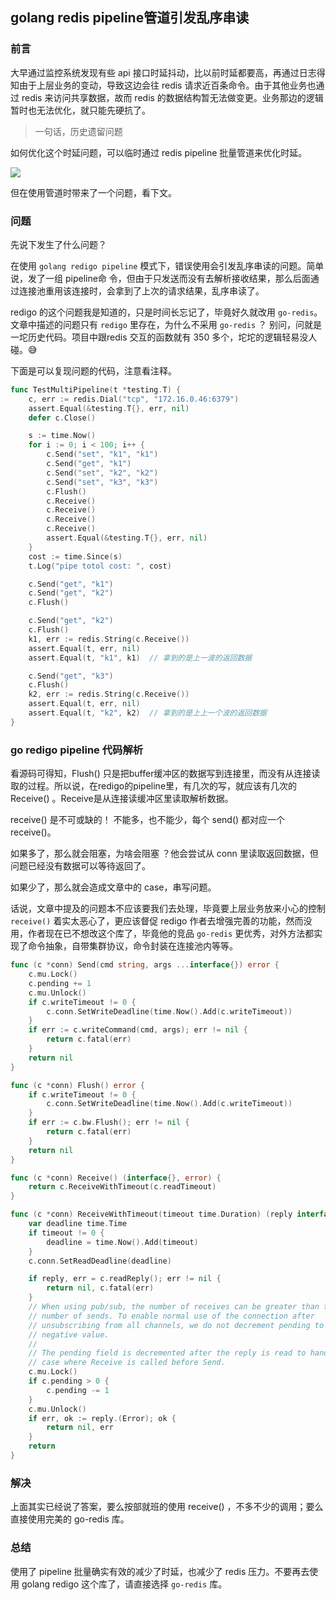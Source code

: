 ## golang redis pipeline管道引发乱序串读

### 前言

大早通过监控系统发现有些 api 接口时延抖动，比以前时延都要高，再通过日志得知由于上层业务的变动，导致这边会往 redis 请求近百条命令。由于其他业务也通过 redis 来访问共享数据，故而 redis 的数据结构暂无法做变更。业务那边的逻辑暂时也无法优化，就只能先硬抗了。

> 一句话，历史遗留问题

如何优化这个时延问题，可以临时通过 redis pipeline 批量管道来优化时延。

![](https://xiaorui.cc/image/2020/Jietu20210209-115157.jpg)

但在使用管道时带来了一个问题，看下文。

### 问题

先说下发生了什么问题？ 

在使用 `golang redigo pipeline` 模式下，错误使用会引发乱序串读的问题。简单说，发了一组 pipeline命 令，但由于只发送而没有去解析接收结果，那么后面通过连接池重用该连接时，会拿到了上次的请求结果，乱序串读了。

redigo 的这个问题我是知道的，只是时间长忘记了，毕竟好久就改用 `go-redis`。文章中描述的问题只有 `redigo` 里存在，为什么不采用 `go-redis` ？ 别问，问就是一坨历史代码。项目中跟redis 交互的函数就有 350 多个，坨坨的逻辑轻易没人碰。😅  

下面是可以复现问题的代码，注意看注释。

```go
func TestMultiPipeline(t *testing.T) {
	c, err := redis.Dial("tcp", "172.16.0.46:6379")
	assert.Equal(&testing.T{}, err, nil)
	defer c.Close()

	s := time.Now()
	for i := 0; i < 100; i++ {
		c.Send("set", "k1", "k1")
		c.Send("get", "k1")
		c.Send("set", "k2", "k2")
		c.Send("set", "k3", "k3")
		c.Flush()
		c.Receive()
		c.Receive()
		c.Receive()
		c.Receive()
		assert.Equal(&testing.T{}, err, nil)
	}
	cost := time.Since(s)
	t.Log("pipe totol cost: ", cost)

	c.Send("get", "k1")
	c.Send("get", "k2")
	c.Flush()

	c.Send("get", "k2")
	c.Flush()
	k1, err := redis.String(c.Receive())
	assert.Equal(t, err, nil)
	assert.Equal(t, "k1", k1)  // 拿到的是上一波的返回数据

	c.Send("get", "k3")
	c.Flush()
	k2, err := redis.String(c.Receive())
	assert.Equal(t, err, nil)
	assert.Equal(t, "k2", k2)  // 拿到的是上上一个波的返回数据
}

```

### go redigo pipeline 代码解析

看源码可得知，Flush() 只是把buffer缓冲区的数据写到连接里，而没有从连接读取的过程。所以说，在redigo的pipeline里，有几次的写，就应该有几次的 Receive() 。Receive是从连接读缓冲区里读取解析数据。

receive() 是不可或缺的！ 不能多，也不能少，每个 send() 都对应一个 receive()。

如果多了，那么就会阻塞，为啥会阻塞 ？他会尝试从 conn 里读取返回数据，但问题已经没有数据可以等待返回了。

如果少了，那么就会造成文章中的 case，串写问题。

话说，文章中提及的问题本不应该要我们去处理，毕竟要上层业务放来小心的控制 `receive()` 着实太恶心了，更应该督促 redigo 作者去增强完善的功能，然而没用，作者现在已不想改这个库了，毕竟他的竞品 `go-redis` 更优秀，对外方法都实现了命令抽象，自带集群协议，命令封装在连接池内等等。


```go
func (c *conn) Send(cmd string, args ...interface{}) error {
	c.mu.Lock()
	c.pending += 1
	c.mu.Unlock()
	if c.writeTimeout != 0 {
		c.conn.SetWriteDeadline(time.Now().Add(c.writeTimeout))
	}
	if err := c.writeCommand(cmd, args); err != nil {
		return c.fatal(err)
	}
	return nil
}

func (c *conn) Flush() error {
	if c.writeTimeout != 0 {
		c.conn.SetWriteDeadline(time.Now().Add(c.writeTimeout))
	}
	if err := c.bw.Flush(); err != nil {
		return c.fatal(err)
	}
	return nil
}

func (c *conn) Receive() (interface{}, error) {
	return c.ReceiveWithTimeout(c.readTimeout)
}

func (c *conn) ReceiveWithTimeout(timeout time.Duration) (reply interface{}, err error) {
	var deadline time.Time
	if timeout != 0 {
		deadline = time.Now().Add(timeout)
	}
	c.conn.SetReadDeadline(deadline)

	if reply, err = c.readReply(); err != nil {
		return nil, c.fatal(err)
	}
	// When using pub/sub, the number of receives can be greater than the
	// number of sends. To enable normal use of the connection after
	// unsubscribing from all channels, we do not decrement pending to a
	// negative value.
	//
	// The pending field is decremented after the reply is read to handle the
	// case where Receive is called before Send.
	c.mu.Lock()
	if c.pending > 0 {
		c.pending -= 1
	}
	c.mu.Unlock()
	if err, ok := reply.(Error); ok {
		return nil, err
	}
	return
}
```

### 解决

上面其实已经说了答案，要么按部就班的使用 receive() ，不多不少的调用；要么直接使用完美的 go-redis 库。

### 总结

使用了 pipeline 批量确实有效的减少了时延，也减少了 redis 压力。不要再去使用 golang redigo 这个库了，请直接选择 `go-redis` 库。